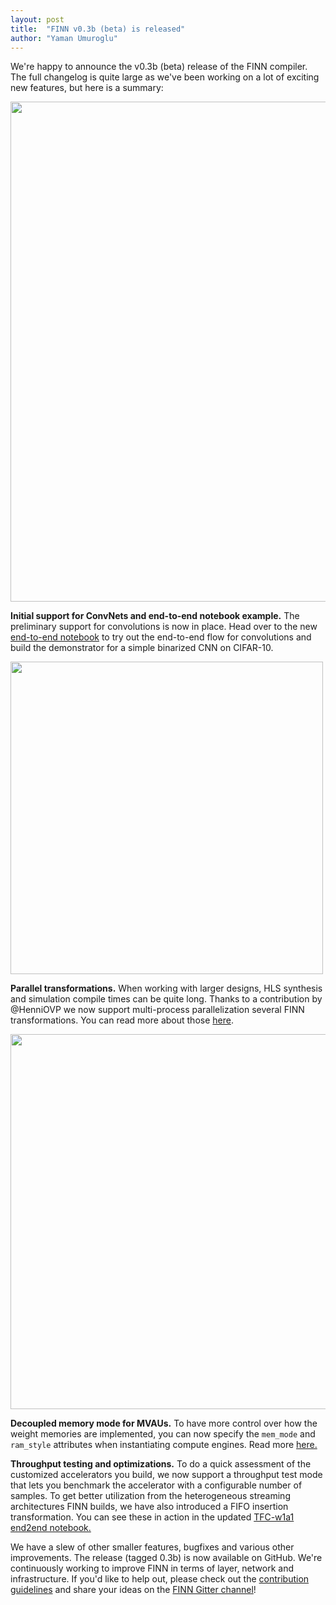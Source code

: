 ```yaml
---
layout: post
title:  "FINN v0.3b (beta) is released"
author: "Yaman Umuroglu"
---
```


We're happy to announce the v0.3b (beta) release of the FINN compiler.
The full changelog is quite large as we've been working on a lot of exciting
new features, but here is a summary:

<img src="https://xilinx.github.io/finn/img/cnv-mp-fc.png" width="800" align="center"/>


**Initial support for ConvNets and end-to-end notebook example.** The
preliminary support for convolutions is now in place. Head over to the new
<a href="https://github.com/Xilinx/finn/blob/staging/v0.3b/notebooks/end2end_example/cnv_end2end_example.ipynb">
end-to-end notebook</a> to try out the end-to-end flow for convolutions
and build the demonstrator for a simple binarized CNN on CIFAR-10.

<img src="https://xilinx.github.io/finn/img/parallel-speedup.png" width="500" align="center"/>

**Parallel transformations.** When working with larger designs, HLS synthesis
and simulation compile times can be quite long. Thanks to a contribution by
@HenniOVP we now support multi-process parallelization several FINN transformations.
You can read more about those <a href="https://github.com/Xilinx/finn/blob/staging/v0.3b/notebooks/advanced/1_custom_transformation_pass.ipynb">here</a>.

<img src="https://xilinx.github.io/finn/finn/img/mem_mode.png" width="600" align="center"/>

**Decoupled memory mode for MVAUs.** To have more control over how the weight
memories are implemented, you can now specify the `mem_mode` and `ram_style`
attributes when instantiating compute engines. Read more <a href="https://finn.readthedocs.io/en/latest/internals.html#streamingfclayer-mem-mode">here.</a>

**Throughput testing and optimizations.** To do a quick assessment of the
customized accelerators you build, we now support a throughput test mode that
lets you benchmark the accelerator with a configurable number of samples.
To get better utilization from the heterogeneous streaming architectures FINN
builds, we have also introduced a FIFO insertion transformation.
You can see these in action in the updated <a href="https://github.com/Xilinx/finn/blob/staging/v0.3b/notebooks/end2end_example/tfc_end2end_example.ipynb">
TFC-w1a1 end2end notebook.</a>

We have a slew of other smaller features, bugfixes and various other improvements.
The release (tagged 0.3b) is now available on GitHub.
We're continuously working to improve FINN in terms of layer, network and
infrastructure.
If you'd like to help out, please check out the <a href="https://github.com/Xilinx/finn/blob/staging/v0.3b/CONTRIBUTING.md">contribution guidelines</a> and
share your ideas on the <a href="https://gitter.im/xilinx-finn/community">FINN Gitter channel</a>!
